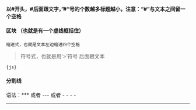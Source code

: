 #### 以#开头，#后面跟文字，”#“号的个数越多标题越小，注意：“#”与文本之间留一个空格
#### 区块 （也就是有一个虚线框括住）
    缩进式，也就是文本左边缩进四个空格 
> 符号式，也就是用‘>’符号 后面跟文本 
```
{js}
```
#### 分割线
语法：*** 或者 --- 或者 - - - -
***

